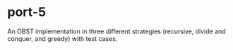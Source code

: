 # port-5
An OBST implementation in three different strategies (recursive, divide and conquer, and greedy) with test cases.
